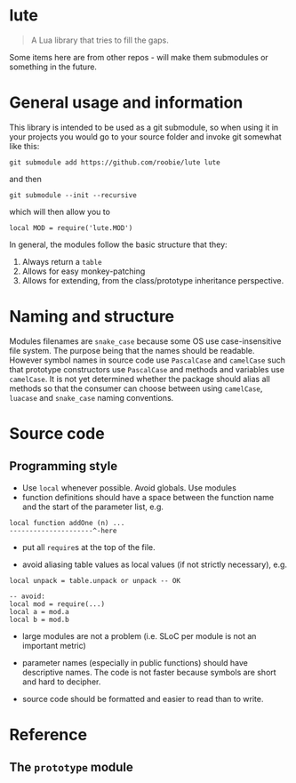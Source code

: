 # lute

> A Lua library that tries to fill the gaps.

Some items here are from other repos - will make them submodules or something in
the future.

# General usage and information

This library is intended to be used as a git submodule, so when using it in your projects you would go to your source folder and invoke git somewhat like this:

`git submodule add https://github.com/roobie/lute lute`

and then

`git submodule --init --recursive`

which will then allow you to

`local MOD = require('lute.MOD')`

In general, the modules follow the basic structure that they:

1. Always return a `table`
2. Allows for easy monkey-patching
3. Allows for extending, from the class/prototype inheritance perspective.

# Naming and structure

Modules filenames are `snake_case` because some OS use case-insensitive file
system. The purpose being that the names should be readable. However symbol
names in source code use `PascalCase` and `camelCase` such that prototype
constructors use `PascalCase` and methods and variables use `camelCase`. It is
not yet determined whether the package should alias all methods so that the
consumer can choose between using `camelCase`, `luacase` and `snake_case` naming
conventions.

# Source code

## Programming style

* Use `local` whenever possible. Avoid globals. Use modules
* function definitions should have a space between the function name and the
  start of the parameter list, e.g.

```
local function addOne (n) ...
---------------------^-here
```

* put all `require`s at the top of the file.

* avoid aliasing table values as local values (if not strictly necessary), e.g.

```
local unpack = table.unpack or unpack -- OK

-- avoid:
local mod = require(...)
local a = mod.a
local b = mod.b
```

* large modules are not a problem (i.e. SLoC per module is not an important
  metric)
  
* parameter names (especially in public functions) should have descriptive
  names. The code is not faster because symbols are short and hard to decipher.
  
* source code should be formatted and easier to read than to write.



# Reference

## The `prototype` module
